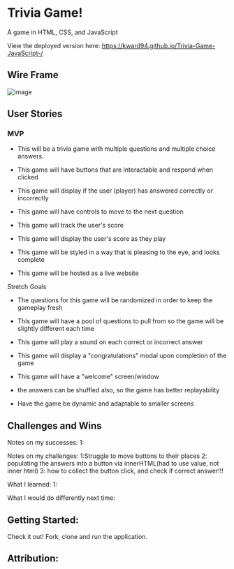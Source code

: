 <!-- Need to finish: 
-fill out this readme
-adjust css to make slightly smaller
-perhaps create a welcome window
-add hover elements or something to the buttons -->

# Trivia Game!

A game in HTML, CSS, and JavaScript

View the deployed version here: https://kward94.github.io/Trivia-Game-JavaScript-/

## Wire Frame

![image](https://user-images.githubusercontent.com/75279409/102917852-289ff000-4443-11eb-9ebd-3e36221321cd.png)

## User Stories

### MVP
- This will be a trivia game with multiple questions and multiple choice answers.

- This game will have buttons that are interactable and respond when clicked

- This game will display if the user (player) has answered correctly or incorrectly

- This game will have controls to move to the next question

- This game will track the user's score

- This game will display the user's score as they play

- This game will be styled in a way that is pleasing to the eye, and looks complete

- This game will be hosted as a live website

Stretch Goals
- The questions for this game will be randomized in order to keep the gameplay fresh

- This game will have a pool of questions to pull from so the game will be slightly different each time

- This game will play a sound on each correct or incorrect answer

- This game will display a "congratulations" modal upon completion of the game

-  This game will have a "welcome" screen/window

- the answers can be shuffled also, so the game has better replayability

- Have the game be dynamic and adaptable to smaller screens



## Challenges and Wins

Notes on my successes:
1:


Notes on my challenges:
1:Struggle to move buttons to their places
2: populating the answers into a button via innerHTML(had to use value, not inner html)
3: how to collect the button click, and check if correct answer!!!

What I learned:
1:



What I would do differently next time:

## Getting Started:

Check it out! Fork, clone and run the application.


## Attribution: